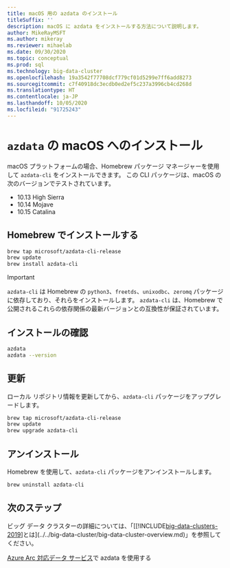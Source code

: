 ```yaml
---
title: macOS 用の azdata のインストール
titleSuffix: ''
description: macOS に azdata をインストールする方法について説明します。
author: MikeRayMSFT
ms.author: mikeray
ms.reviewer: mihaelab
ms.date: 09/30/2020
ms.topic: conceptual
ms.prod: sql
ms.technology: big-data-cluster
ms.openlocfilehash: 19a3542f77708dcf779cf01d5299e7ff6add8273
ms.sourcegitcommit: c7f40918dc3ecdb0ed2ef5c237a3996cb4cd268d
ms.translationtype: HT
ms.contentlocale: ja-JP
ms.lasthandoff: 10/05/2020
ms.locfileid: "91725243"
---
```

# <a name="install-azdata-on-macos"></a>`azdata` の macOS へのインストール

macOS プラットフォームの場合、Homebrew パッケージ マネージャーを使用して `azdata-cli` をインストールできます。 この CLI パッケージは、macOS の次のバージョンでテストされています。

- 10.13 High Sierra
- 10.14 Mojave
- 10.15 Catalina

## <a name="install-with-homebrew"></a>Homebrew でインストールする

```bash
brew tap microsoft/azdata-cli-release
brew update
brew install azdata-cli
```

>[!IMPORTANT]
>`azdata-cli` は Homebrew の `python3`、`freetds`、`unixodbc`、`zeromq` パッケージに依存しており、それらをインストールします。 `azdata-cli` は、Homebrew で公開されるこれらの依存関係の最新バージョンとの互換性が保証されています。

## <a name="verify-install"></a>インストールの確認

```bash
azdata
azdata --version
```

## <a name="update"></a>更新

ローカル リポジトリ情報を更新してから、`azdata-cli` パッケージをアップグレードします。

```bash
brew tap microsoft/azdata-cli-release
brew update
brew upgrade azdata-cli
```

## <a name="uninstall"></a>アンインストール

Homebrew を使用して、`azdata-cli` パッケージをアンインストールします。

```bash
brew uninstall azdata-cli
```

## <a name="next-steps"></a>次のステップ

ビッグ データ クラスターの詳細については、「[[!INCLUDE[big-data-clusters-2019](../../includes/ssbigdataclusters-ver15.md)]とは](../../big-data-cluster/big-data-cluster-overview.md)」を参照してください。

[Azure Arc 対応データ サービス](/azure/azure-arc/data/)で azdata を使用する
